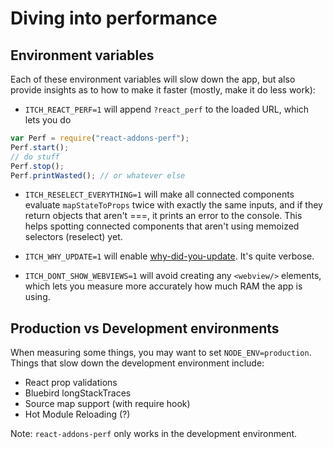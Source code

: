 
# Diving into performance

## Environment variables

Each of these environment variables will slow down the app, but also provide insights as to how
to make it faster (mostly, make it do less work):

  * `ITCH_REACT_PERF=1` will append `?react_perf` to the loaded URL, which lets you do

```javascript
var Perf = require("react-addons-perf");
Perf.start();
// do stuff
Perf.stop();
Perf.printWasted(); // or whatever else
```

  * `ITCH_RESELECT_EVERYTHING=1` will make all connected components evaluate `mapStateToProps`
  twice with exactly the same inputs, and if they return objects that aren't ===, it prints an error
  to the console. This helps spotting connected components that aren't using memoized selectors (reselect) yet.

  * `ITCH_WHY_UPDATE=1` will enable [why-did-you-update](https://github.com/garbles/why-did-you-update). It's
  quite verbose.

  * `ITCH_DONT_SHOW_WEBVIEWS=1` will avoid creating any `<webview/>` elements, which lets you measure more
  accurately how much RAM the app is using.

## Production vs Development environments

When measuring some things, you may want to set `NODE_ENV=production`. Things that slow down the development
environment include:

  * React prop validations
  * Bluebird longStackTraces
  * Source map support (with require hook)
  * Hot Module Reloading (?)

Note: `react-addons-perf` only works in the development environment.
